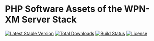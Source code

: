 # PHP Software Assets of the WPN-XM Server Stack

[![Latest Stable Version](https://poser.pugx.org/WPN-XM/php-software/version.png)](https://packagist.org/packages/WPN-XM/php-software)
[![Total Downloads](https://poser.pugx.org/WPN-XM/php-software/d/total.png)](https://packagist.org/packages/WPN-XM/php-software)
[![Build Status](https://travis-ci.org/WPN-XM/php-software.png)](https://travis-ci.org/WPN-XM/php-software)
[![License](https://poser.pugx.org/WPN-XM/php-software/license.png)](https://packagist.org/packages/WPN-XM/php-software)


